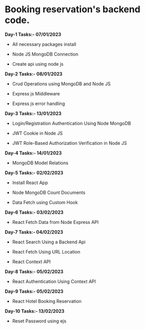 # Booking reservation's backend code.
**Day-1 Tasks:- 07/01/2023**

- All necessary packages install
* Node JS MongoDB Connection
+ Create api using node js

**Day-2 Tasks:- 08/01/2023**

- Crud Operations using MongoDB and Node JS
* Express js Middleware
+ Express js error handling

**Day-3 Tasks:- 13/01/2023**

- Login/Registration Authentication Using Node MongoDB
* JWT Cookie in Node JS
+ JWT Role-Based Authorization Verification in Node JS

**Day-4 Tasks:- 14/01/2023**

- MongoDB Model Relations

**Day-5 Tasks:- 02/02/2023**

- Install React App
* Node MongoDB Count Documents
- Data Fetch using Custom Hook

**Day-6 Tasks:- 03/02/2023**

- React Fetch Data from Node Express API

**Day-7 Tasks:- 04/02/2023**

- React Search Using a Backend Api
* React Fetch Using URL Location
- React Context API

**Day-8 Tasks:- 05/02/2023**

- React  Authentication Using Context API

**Day-9 Tasks:- 05/02/2023**

- React Hotel Booking Reservation

**Day-10 Tasks:- 13/02/2023**

- Reset Password using ejs